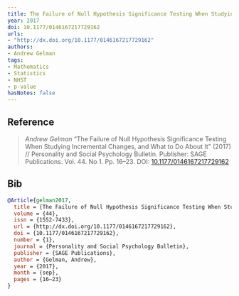 ```yaml
---
title: The Failure of Null Hypothesis Significance Testing When Studying Incremental Changes, and What to Do about It
year: 2017
doi: 10.1177/0146167217729162
urls:
- "http://dx.doi.org/10.1177/0146167217729162"
authors:
- Andrew Gelman
tags:
- Mathematics
- Statistics
- NHST
- p-value
hasNotes: false
---
```


## Reference

> <i>Andrew Gelman</i> “The Failure of Null Hypothesis Significance Testing When Studying Incremental Changes, and What to Do About It” (2017) // Personality and Social Psychology Bulletin. Publisher: SAGE Publications. Vol.&nbsp;44. No&nbsp;1. Pp.&nbsp;16–23. DOI:&nbsp;<a href='https://doi.org/10.1177/0146167217729162'>10.1177/0146167217729162</a>

## Bib

```bib
@Article{gelman2017,
  title = {The Failure of Null Hypothesis Significance Testing When Studying Incremental Changes, and What to Do About It},
  volume = {44},
  issn = {1552-7433},
  url = {http://dx.doi.org/10.1177/0146167217729162},
  doi = {10.1177/0146167217729162},
  number = {1},
  journal = {Personality and Social Psychology Bulletin},
  publisher = {SAGE Publications},
  author = {Gelman, Andrew},
  year = {2017},
  month = {sep},
  pages = {16–23}
}
```
